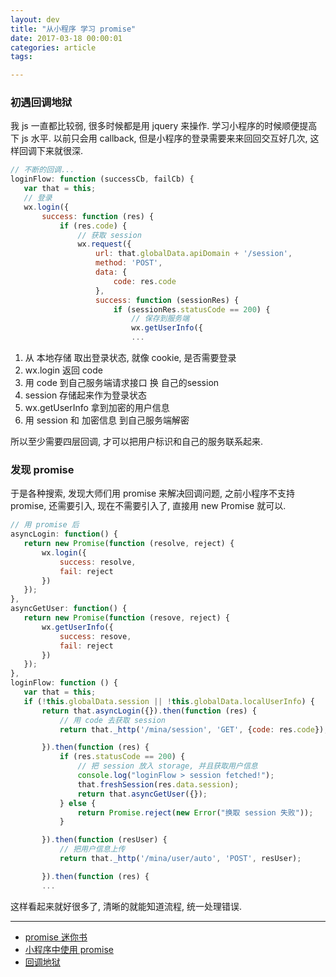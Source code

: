 ```yaml
---
layout: dev
title: "从小程序 学习 promise"
date: 2017-03-18 00:00:01
categories: article
tags: 

---
```


### 初遇回调地狱

我 js 一直都比较弱, 很多时候都是用 jquery 来操作. 学习小程序的时候顺便提高下 js 水平. 以前只会用 callback, 但是小程序的登录需要来来回回交互好几次, 这样回调下来就很深.

```javascript
// 不断的回调...
loginFlow: function (successCb, failCb) {
   var that = this;
   // 登录
   wx.login({
       success: function (res) {
           if (res.code) {
               // 获取 session
               wx.request({
                   url: that.globalData.apiDomain + '/session',
                   method: 'POST',
                   data: {
                       code: res.code
                   },
                   success: function (sessionRes) {
                       if (sessionRes.statusCode == 200) {
                           // 保存到服务端
                           wx.getUserInfo({
                           ...
```

1. 从 本地存储 取出登录状态, 就像 cookie, 是否需要登录
2. wx.login 返回 code
3. 用 code 到自己服务端请求接口 换 自己的session
4. session 存储起来作为登录状态
5. wx.getUserInfo 拿到加密的用户信息
6. 用 session 和 加密信息 到自己服务端解密

所以至少需要四层回调, 才可以把用户标识和自己的服务联系起来.

### 发现 promise

于是各种搜索, 发现大师们用 promise 来解决回调问题, 之前小程序不支持 promise, 还需要引入, 现在不需要引入了, 直接用 new Promise 就可以.

```javascript
// 用 promise 后
asyncLogin: function() {
   return new Promise(function (resolve, reject) {
       wx.login({
           success: resolve,
           fail: reject
       })
   });
},
asyncGetUser: function() {
   return new Promise(function (resove, reject) {
       wx.getUserInfo({
           success: resove,
           fail: reject
       })
   });
},
loginFlow: function () {
   var that = this;
   if (!this.globalData.session || !this.globalData.localUserInfo) {
       return that.asyncLogin({}).then(function (res) {
           // 用 code 去获取 session
           return that._http('/mina/session', 'GET', {code: res.code});

       }).then(function (res) {
           if (res.statusCode == 200) {
               // 把 session 放入 storage, 并且获取用户信息
               console.log("loginFlow > session fetched!");
               that.freshSession(res.data.session);
               return that.asyncGetUser({});
           } else {
               return Promise.reject(new Error("换取 session 失败"));
           }

       }).then(function (resUser) {
           // 把用户信息上传
           return that._http('/mina/user/auto', 'POST', resUser);

       }).then(function (res) {
       ...
```    

这样看起来就好很多了, 清晰的就能知道流程, 统一处理错误.

----

- [promise 迷你书](http://liubin.org/promises-book)
- [小程序中使用 promise](https://www.daier.org/121413.html)
- [回调地狱](http://www.cnblogs.com/huangxiaolu/p/3436488.html)








